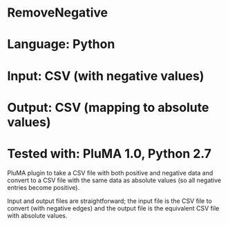 # RemoveNegative
# Language: Python
# Input: CSV (with negative values)
# Output: CSV (mapping to absolute values)
# Tested with: PluMA 1.0, Python 2.7

PluMA plugin to take a CSV file with both positive and negative data
and convert to a CSV file with the same data as absolute values (so all negative
entries become positive).

Input and output files are straightforward; the input file is the CSV
file to convert (with negative edges) and the output file is the equivalent
CSV file with absolute values.

